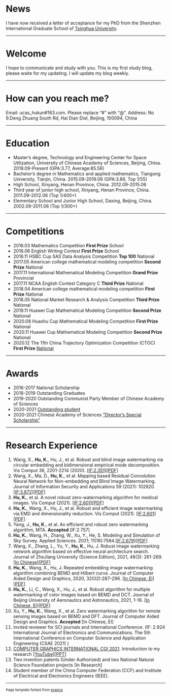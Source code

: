 # News

I have now received a letter of acceptance for my PhD from the Shenzhen International Graduate School of [Tsinghua University](https://www.sigs.tsinghua.edu.cn/main.htm).

---
# Welcome

I hope to communicate and study with you.
This is my first study blog, please waite for my updating.
I will update my blog weekly.

---

# How can you reach me?
Email: ucas_hukun#163.com. Please replace “#” with “@”.
Address: No 9.Deng Zhuang South Rd, Hai Dian Dist, Beijing, 100094, China

---

# Education
- Master’s degree, Technology and Engineering Center for Space Utilization, University of
Chinese Academy of Sciences, Beijing, China. 2019.09-Present
(GPA:3.77, Average:85.56)
- Bachelor’s degree in Mathematics and applied mathematics, Tiangong
University, Tianjin, China. 2015.09-2019.06 (GPA:3.86, Top 1/55)
- High School, Xinyang, Henan Province, China. 2012.09-2015.06
- Third year of junior high school, Xinyang, Henan Province, China.
2011.09-2012.06 (Top 1/400+)
- Elementary School and Junior High School, Daxing, Beijing, China.
2002.09-2011.06 (Top 1/300+)

---
# Competitions

- 2016.03 Mathematics Competition **First Prize** School
- 2016.06 English Writing Contest **First Prize** School
- 2016.11 HSBC Cup SAS Data Analysis Competition **Top 100** National
- 2017.05 American college mathematical modeling competition **Second Prize** National
- 2017.11 International Mathematical Modeling Competition **Grand Prize** Provincial
- 2017.11 NCAA English Contest Category C **Third Prize** National
- 2018.04 American college mathematical modeling competition **First Prize** National
- 2018.05 National Market Research & Analysis Competition **Third Prize** National
- 2019.11 Huawei Cup Mathematical Modeling Competition **Second Prize** National
- 2020.08 Huashu Cup Mathematical Modeling Competition **First Prize** National
- 2020.11 Huawei Cup Mathematical Modeling Competition **Second Prize** National
- 2020.12 The 11th China Trajectory Optimization Competition (CTOC) **First Prize** [National](http://sa.hit.edu.cn/2020/1228/c6678a250571/page.htm)

---
# Awards
- 2016-2017 National Scholarship
- 2018-2019 Outstanding Graduates
- 2019-2020 Outstanding Communist Party Member of Chinese Academy of Sciences
- 2020-2021 [Outstanding student](http://www.csu.cas.cn/gb/yjsjy2/tzygg/202104/t20210426_5998302.html)
- 2020-2021 Chinese Academy of Sciences [”Director’s Special Scholarship”](http://www.csu.cas.cn/gb/yjsjy2/tzygg/202105/t20210521_6036343.html)

---
# Research Experience
1. Wang, X., **Hu, K.**, Hu, J., et al. Robust and blind image watermarking via circular embedding and bidimensional
empirical mode decomposition. Vis Comput 36, 2201-2214 (2020). [[IF:2.351]](https://link.springer.com/article/10.1007/s00371-020-01909-2)[[PDF]](https://drive.google.com/file/d/1CXy-9hZPkfNK1zlkBuFYZjYj55Ja7WSe/view?usp=sharing)
2. Wang, X., Ma, D., **Hu, K.**, et al. Mapping based Residual Convolution Neural Network for Non-embedding and Blind
Image Watermarking. Journal of Information Security and Applications 59 (2021): 102820. [[IF:3.872]](https://www.sciencedirect.com/science/article/abs/pii/S2214212621000594)[[PDF]](https://drive.google.com/file/d/1Bpu_jwbYN1neKCRocbvAgnB09l8N_4ts/view?usp=sharing)
3. **Hu, K.**, et al. A novel robust zero-watermarking algorithm for medical images. Vis Comput (2021). [[IF:2.601]](https://link.springer.com/article/10.1007/s00371-021-02168-5)[[PDF]](https://drive.google.com/file/d/11VFnIXn95UsVPcbnUsQiQuXwpQsJuLD5/view?usp=sharing)
4. **Hu, K.**, Wang, X., Hu, J., et al. Robust and efficient image watermarking via EMD and dimensionality reduction. Vis Comput (2021). [[IF:2.601]](https://link.springer.com/article/10.1007/s00371-021-02275-3)[[PDF]](https://drive.google.com/file/d/1oCYy-IggKWSR_SNps9gMYvJVSwCacTBc/view?usp=sharing)
5. Yang, J., **Hu, K.**, et al. An efficient and robust zero watermarking algorithm, MTA. **Accepted** [IF:2.757]
6. **Hu, K.**, Wang, H., Zhang, W., Xu, Y., He, S. Modeling and Simulation of Sky Survey. Applied Sciences. 2021; 11(16):7584.[[IF:2.679]](https://www.mdpi.com/2076-3417/11/16/7584)[[PDF]](https://drive.google.com/file/d/1xIXvdZch3R5V0ypLJAKidE9F0dI4Ur6o/view?usp=sharing)
7. Wang, X., Zhang, L., Yu, Y., **Hu, K.**, Hu, J. Robust image watermarking network algorithm based on effective neural
architecture search. Journal of ZheJIang University (Science Edition), 2021, 48(3): 261-269. [[In Chinese]](https://kns.cnki.net/kcms/detail/detail.aspx?filename=HZDX202103001&dbcode=CJFD&dbname=CJFD2021&v=ku0bILSoL3L4Wt-KwHuXVETCxmWFHczJJwO0K5BHtAhA4iFJtl183gewfZMQxNbj)[[PDF]](https://drive.google.com/file/d/1c4B291P8TquWsQ3ci0JXeyd7sXznf9QA/view?usp=sharing)
8. **Hu, K.**, Wang, X., Hu, J. Repeated embedding image watermarking algorithm combining BEMD and Hilbert curve.
Journal of Computer Aided Design and Graphics, 2020, 32(02):287-296. [[In Chinese, EI]](https://kns.cnki.net/kcms/detail/detail.aspx?dbcode=CJFD&dbname=CJFDLAST2020&filename=JSJF202002014&v=wxqSdv5Tp0jaU4Tyl31KEp0c79xWHosANDo7ztL7Ubn0shAX61siP5n3V9i0jvHR)[[PDF]](https://drive.google.com/file/d/1df-NtXDBq13YxYm6UViLZIKRRYU9Bem2/view?usp=sharing)
9. **Hu, K.**, Li, C., Wang, X., Hu, J., et al. Robust algorithm for multiple watermarking of color images based on BEMD and DCT.
Journal of Beijing University of Aeronautics and Astronautics, 2021, 1-16. [[In Chinese, EI]](https://kns.cnki.net/kcms/detail/detail.aspx?filename=BJHK20210613006&dbcode=CAPJ&dbname=CAPJ2021&v=VPpzCYKdySPWHy45Z-TLSu00AknPUQkFRizoZM6F1fT0QAhzTVE8fnVksMKNSdc3)[[PDF]](https://drive.google.com/file/d/14gg1Iz_inK1uQ6fxoHHLoD7Kai9mE9Z7/view?usp=sharing)
10. Xu, Y., **Hu, K.**, Wang, X., et al. Zero watermarking algorithm for remote sensing images based on BEMD and DFT.
Journal of Computer Aided Design and Graphics. **Accepted** [In Chinese, EI]
11. Invited reviewer for SCI journals and International Conference. (IF: 2.924 International Journal of Electronics and
Communications. The 5th International Conference on Computer Science and Application Engineering (CSAE 2021) )
12. [COMPUTER GRAPHICS INTERNATIONAL CGI 2021](http://www.cgs-network.org/cgi21/#features). Introduction to my research [[YouTube]](https://www.youtube.com/watch?v=h3UzlbjP_IU)[[PPT]](https://docs.google.com/presentation/d/1tWzLrsHpuuZRHFhwwzk351r5fL3Esdzr/edit?usp=sharing&ouid=116594554029619951705&rtpof=true&sd=true)
13. Two invention patents (Under Authorized) and two National Natural Science Foundation projects [In Research]
14. Student member of the China Computer Federation (CCF) and Institute of Electrical and Electronics Engineers (IEEE).


---
<p style="font-size:11px">Page template forked from <a href="https://github.com/evanca/quick-portfolio">evanca</a></p>
<!-- Remove above link if you don't want to attibute -->
